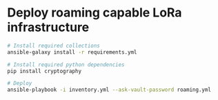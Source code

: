 # Deploy roaming capable LoRa infrastructure

```sh
# Install required collections
ansible-galaxy install -r requirements.yml

# Install required python dependencies
pip install cryptography

# Deploy
ansible-playbook -i inventory.yml --ask-vault-password roaming.yml
```
